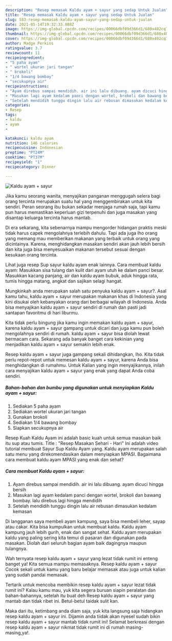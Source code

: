 ```yaml
---
description: "Resep memasak Kaldu ayam + sayur yang sedap Untuk Jualan"
title: "Resep memasak Kaldu ayam + sayur yang sedap Untuk Jualan"
slug: 583-resep-memasak-kaldu-ayam-sayur-yang-sedap-untuk-jualan
date: 2021-05-14T19:32:33.088Z
image: https://img-global.cpcdn.com/recipes/00066dbf09d366d1/680x482cq70/kaldu-ayam-sayur-foto-resep-utama.jpg
thumbnail: https://img-global.cpcdn.com/recipes/00066dbf09d366d1/680x482cq70/kaldu-ayam-sayur-foto-resep-utama.jpg
cover: https://img-global.cpcdn.com/recipes/00066dbf09d366d1/680x482cq70/kaldu-ayam-sayur-foto-resep-utama.jpg
author: Madge Perkins
ratingvalue: 3.7
reviewcount: 11
recipeingredient:
- "5 paha ayam"
- " wortel ukuran jari tangan"
- " brokoli"
- "1/4 bawang bombay"
- "secukupnya air"
recipeinstructions:
- "Ayam direbus sampai mendidih. air ini lalu dibuang. ayam dicuci hingga bersih"
- "Masukan lagi ayam kedalam panci dengan wortel, brokoli dan bawang bombay. lalu direbus lagi hingga mendidih"
- "Setelah mendidih tunggu dingin lalu air rebusan dimasukan kedalam kemasan"
categories:
- Resep
tags:
- kaldu
- ayam
- 

katakunci: kaldu ayam  
nutrition: 146 calories
recipecuisine: Indonesian
preptime: "PT24M"
cooktime: "PT37M"
recipeyield: "1"
recipecategory: Dinner

---
```



![Kaldu ayam + sayur](https://img-global.cpcdn.com/recipes/00066dbf09d366d1/680x482cq70/kaldu-ayam-sayur-foto-resep-utama.jpg)

Jika kamu seorang wanita, menyajikan panganan menggugah selera bagi orang tercinta merupakan suatu hal yang menggembirakan untuk kita sendiri. Peran seorang ibu bukan sekadar menjaga rumah saja, tapi kamu pun harus memastikan keperluan gizi terpenuhi dan juga masakan yang disantap keluarga tercinta harus mantab.

Di era  sekarang, kita sebenarnya mampu mengorder hidangan praktis meski tidak harus capek mengolahnya terlebih dahulu. Tapi ada juga lho orang yang memang mau memberikan makanan yang terbaik untuk orang yang dicintainya. Karena, menghidangkan masakan sendiri akan jauh lebih bersih dan kita juga bisa menyesuaikan makanan tersebut sesuai dengan kesukaan orang tercinta. 

Lihat juga resep Sup sayur kaldu ayam enak lainnya. Cara membuat kaldu ayam: Masukkan sisa tulang dan kulit dari ayam utuh ke dalam panci besar. Masukkan kacang panjang, air dan kaldu ayam bubuk, aduk hingga rata, tumis hingga matang, angkat dan sajikan selagi hangat.

Mungkinkah anda merupakan salah satu penyuka kaldu ayam + sayur?. Asal kamu tahu, kaldu ayam + sayur merupakan makanan khas di Indonesia yang kini disukai oleh kebanyakan orang dari berbagai wilayah di Indonesia. Anda bisa menyajikan kaldu ayam + sayur sendiri di rumah dan pasti jadi santapan favoritmu di hari liburmu.

Kita tidak perlu bingung jika kamu ingin memakan kaldu ayam + sayur, karena kaldu ayam + sayur gampang untuk dicari dan juga kamu pun boleh mengolahnya sendiri di rumah. kaldu ayam + sayur bisa diolah lewat bermacam cara. Sekarang ada banyak banget cara kekinian yang menjadikan kaldu ayam + sayur semakin lebih enak.

Resep kaldu ayam + sayur juga gampang sekali dihidangkan, lho. Kita tidak perlu repot-repot untuk memesan kaldu ayam + sayur, karena Anda bisa menghidangkan di rumahmu. Untuk Kalian yang ingin menyajikannya, inilah cara menyajikan kaldu ayam + sayur yang enak yang dapat Anda coba sendiri.

<!--inarticleads1-->

##### Bahan-bahan dan bumbu yang digunakan untuk menyiapkan Kaldu ayam + sayur:

1. Sediakan 5 paha ayam
1. Sediakan  wortel ukuran jari tangan
1. Gunakan  brokoli
1. Sediakan 1/4 bawang bombay
1. Siapkan secukupnya air


Resep Kuah Kaldu Ayam ini adalah basic kuah untuk semua masakan baik itu sup atau tumis. Title : &#34;Resep Masakan Sehari - Hari&#34; Ini adalah video tutorial membuat Sayur Sup Kaldu Ayam yang. Kaldu ayam merupakan salah satu menu yang direkomendasikan dalam menyiapkan MPASI. Bagaimana cara membuat kaldu ayam MPASI yang enak dan sehat? 

<!--inarticleads2-->

##### Cara membuat Kaldu ayam + sayur:

1. Ayam direbus sampai mendidih. air ini lalu dibuang. ayam dicuci hingga bersih
1. Masukan lagi ayam kedalam panci dengan wortel, brokoli dan bawang bombay. lalu direbus lagi hingga mendidih
1. Setelah mendidih tunggu dingin lalu air rebusan dimasukan kedalam kemasan


Di langganan saya membeli ayam kampung, saya bisa membeli leher, sayap atau cakar. Kita bisa kumpulkan untuk membuat kaldu. Kaldu ayam kampung jauh lebih gurih, enak dan sangat sehat. Kaldu ayam merupakan kaldu yang paling sering kita temui di pasaran dan digunakan pada masakan. Diolah dari seluruh bagian ayam baik dagingnya maupun tulangnya. 

Wah ternyata resep kaldu ayam + sayur yang lezat tidak rumit ini enteng banget ya! Kita semua mampu memasaknya. Resep kaldu ayam + sayur Cocok sekali untuk kamu yang baru belajar memasak atau juga untuk kalian yang sudah pandai memasak.

Tertarik untuk mencoba membikin resep kaldu ayam + sayur lezat tidak rumit ini? Kalau kamu mau, yuk kita segera buruan siapin peralatan dan bahan-bahannya, setelah itu buat deh Resep kaldu ayam + sayur yang mantab dan tidak ribet ini. Betul-betul taidak sulit kan. 

Maka dari itu, ketimbang anda diam saja, yuk kita langsung saja hidangkan resep kaldu ayam + sayur ini. Dijamin anda tiidak akan nyesel sudah bikin resep kaldu ayam + sayur mantab tidak rumit ini! Selamat berkreasi dengan resep kaldu ayam + sayur nikmat tidak rumit ini di rumah masing-masing,ya!.

